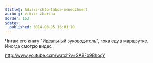 ```yaml
---
$title@: Adizes-chto-takoe-menedzhment
author@: Viktor Zharina
$order: 153
$dates:
  published: 2014-03-05 16:01:10
---
```

Читаю его книгу "Идеальный руководитель", пока еду в маршрутке. Иногда смотрю видео.



http://www.youtube.com/watch?v=SABFb9BhoqY